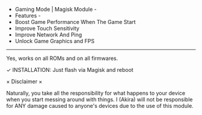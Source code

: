 - Gaming Mode | Magisk Module -
- Features -
- Boost Game Performance When The Game Start
- Improve Touch Sensitivity
- Improve Network And Ping
- Unlock Game Graphics and FPS
----------------------------------------------------------
Yes, works on all ROMs and on all firmwares.

✓ INSTALLATION: Just flash via Magisk and reboot

× Disclaimer ×

Naturally, you take all the responsibility for what happens to your device when you start messing around with things.
I (Akira) will not be responsible for ANY damage caused to anyone's devices due to the use of this module.

